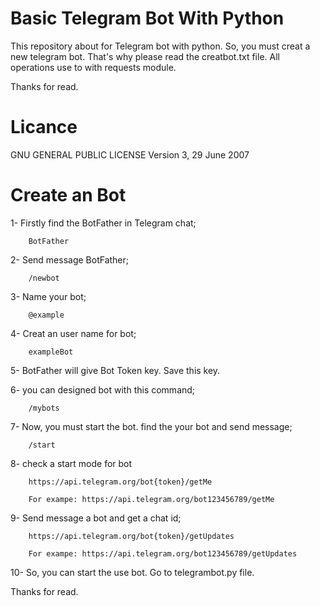# Basic Telegram Bot With Python
This repository about for Telegram bot with python. So, you must creat a new telegram bot. That's why please read the creatbot.txt file. All operations use to with requests module.

Thanks for read. 

# Licance
GNU GENERAL PUBLIC LICENSE
Version 3, 29 June 2007

# Create an Bot
1- Firstly find the BotFather in Telegram chat;

        BotFather

2- Send message BotFather;

        /newbot

3- Name your bot;

        @example

4- Creat an user name for bot;

        exampleBot

5- BotFather will give Bot Token key. Save this key.

6- you can designed bot with this command;

        /mybots

7- Now, you must start the bot. find the your bot and send message;

        /start

8- check a start mode for bot 

        https://api.telegram.org/bot{token}/getMe
        
        For exampe: https://api.telegram.org/bot123456789/getMe

9- Send message a bot and get a chat id;

        https://api.telegram.org/bot{token}/getUpdates

        For exampe: https://api.telegram.org/bot123456789/getUpdates

10- So, you can start the use bot. Go to telegrambot.py file.

Thanks for read.

